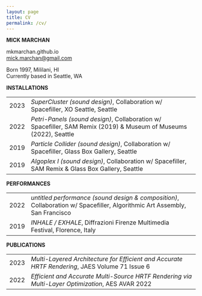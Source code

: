 ```yaml
---
layout: page
title: CV
permalink: /cv/
---
```

**MICK MARCHAN**

mkmarchan.github.io\
mick.marchan@gmail.com

Born 1997, Mililani, HI \
Currently based in Seattle, WA

**INSTALLATIONS**
<table>
    <tr>
        <td>2023</td>
        <td><i>SuperCluster (sound design)</i>, Collaboration w/ Spacefiller, XO Seattle, Seattle</td>
    </tr>
    <tr>
        <td>2022</td>
        <td><i>Petri-Panels (sound design)</i>, Collaboration w/ Spacefiller, SAM Remix (2019) & Museum of Museums (2022), Seattle</td>
    </tr>
    <tr>
        <td>2019</td>
        <td><i>Particle Collider (sound design)</i>, Collaboration w/ Spacefiller, Glass Box Gallery, Seattle</td>
    </tr>
    <tr>
        <td>2019</td>
        <td><i>Algoplex I (sound design)</i>, Collaboration w/ Spacefiller, SAM Remix & Glass Box Gallery, Seattle</td>
    </tr>
</table> 

**PERFORMANCES**
<table>
    <tr>
        <td>2022</td>
        <td><i>untitled performance (sound design & composition)</i>, Collaboration w/ Spacefiller, Algorithmic Art Assembly, San Francisco</td>
    </tr>
    <tr>
        <td>2019</td>
        <td><i>INHALE / EXHALE</i>, Diffrazioni Firenze Multimedia Festival, Florence, Italy</td>
    </tr>
</table> 

**PUBLICATIONS**
<table>
    <tr>
        <td>2023</td>
        <td><i>Multi-Layered Architecture for Efficient and Accurate HRTF Rendering</i>, JAES Volume 71 Issue 6</td>
    </tr>
    <tr>
        <td>2022</td>
        <td><i>Efficient and Accurate Multi-Source HRTF Rendering via Multi-Layer Optimization</i>, AES AVAR 2022</td>
    </tr>
</table> 
